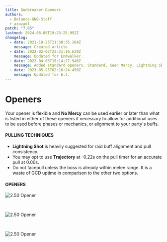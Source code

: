 ```yaml
---
title: Gunbreaker Openers
authors:
  - Balance-GNB-Staff
  - azazael
patch: "7.05"
lastmod: 2024-08-06T19:23:25.992Z
changelog:
  - date: 2021-10-25T21:38:35.164Z
    message: Created article
  - date: 2022-02-02T23:31:16.620Z
    message: Updated for Endwalker.
  - date: 2022-04-03T15:14:27.946Z
    message: Added standard openers. Standard, Keen Mercy, Lightning Shot.
  - date: 2023-05-25T02:16:24.450Z
    message: Updated for 6.4.
---
```

# Openers

Your opener is flexible and **No Mercy** can be used earlier or later than what is listed in either of these openers if necessary to allow for additional uses to be used before phases or mechanics, or alignment to your party's buffs.

#### PULLING TECHNIQUES

* **Lightning Shot** is heavily suggested for raid buff alignment and pull consistency.
* You may opt to use **Trajectory** at -0.22s on the pull timer for an accurate pull at 0.00s.
* Do not facepull unless the boss is already within melee range. It is a waste of GCD uptime in comparison to the other two options.

#### OPENERS

![2.50 Opener](/img/jobs/gbn/2.4opener_7.1_1.1.png "2.50 Opener")

</br>

![2.50 Opener](/img/jobs/gbn/2.5opener_7.1_1.2.png "2.50 Opener")

</br>

![2.50 Opener](/img/jobs/gbn/gnbfundamental_7.1_1.1_experimental.png "2.50 Opener")